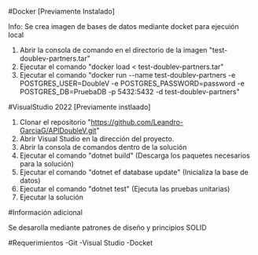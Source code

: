 #Docker [Previamente Instalado]

Info: Se crea imagen de bases de datos mediante docket para ejecuión local

1. Abrir la consola de comando en el directorio de la imagen "test-doublev-partners.tar"
2. Ejecutar el comando "docker load < test-doublev-partners.tar"
3. Ejecutar el comando "docker run --name test-doublev-partners -e POSTGRES_USER=DoubleV -e POSTGRES_PASSWORD=password -e POSTGRES_DB=PruebaDB -p 5432:5432 -d test-doublev-partners"


#VisualStudio 2022 [Previamente instlaado]

1. Clonar el repositorio "https://github.com/Leandro-GarciaG/APIDoubleV.git"
2. Abrir Visual Studio en la dirección del proyecto.
3. Abrir la consola de comandos dentro de la solución
4. Ejecutar el comando "dotnet build" (Descarga los paquetes necesarios para la solución)
5. Ejecutar el comando "dotnet ef database update" (Inicializa la base de datos)
6. Ejecutar el comando "dotnet test" (Ejecuta las pruebas unitarias)
7. Ejecutar la solución

#Información adicional

Se desarolla mediante patrones de diseño y principios SOLID

#Requerimientos
-Git
-Visual Studio
-Docket

